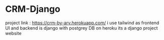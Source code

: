# CRM-Django 
project link : https://crm-by-arv.herokuapp.com/
i use tailwind as frontend UI and backend is django with postgrey DB on heroku its a django project website
